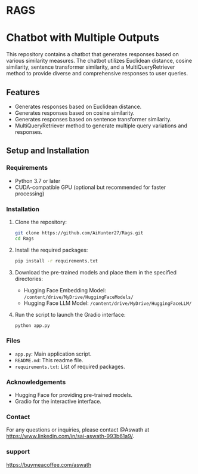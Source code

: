 # RAGS
# Chatbot with Multiple Outputs

This repository contains a chatbot that generates responses based on various similarity measures. The chatbot utilizes Euclidean distance, cosine similarity, sentence transformer similarity, and a MultiQueryRetriever method to provide diverse and comprehensive responses to user queries.

## Features

- Generates responses based on Euclidean distance.
- Generates responses based on cosine similarity.
- Generates responses based on sentence transformer similarity.
- MultiQueryRetriever method to generate multiple query variations and responses.
  

## Setup and Installation

### Requirements

- Python 3.7 or later
- CUDA-compatible GPU (optional but recommended for faster processing)

### Installation

1. Clone the repository:

    ```bash
    git clone https://github.com/AiHunter27/Rags.git
    cd Rags
    ```

2. Install the required packages:

    ```bash
    pip install -r requirements.txt
    ```

3. Download the pre-trained models and place them in the specified directories:

    - Hugging Face Embedding Model: `/content/drive/MyDrive/HuggingFaceModels/`
    - Hugging Face LLM Model: `/content/drive/MyDrive/HuggingFaceLLM/`

4. Run the script to launch the Gradio interface:

    ```bash
    python app.py
    ```


### Files

- `app.py`: Main application script.
- `README.md`: This readme file.
- `requirements.txt`: List of required packages.



### Acknowledgements

- Hugging Face for providing pre-trained models.
- Gradio for the interactive interface.


### Contact

For any questions or inquiries, please contact @Aswath at https://www.linkedin.com/in/sai-aswath-993b61a9/.

### support
https://buymeacoffee.com/aswath
